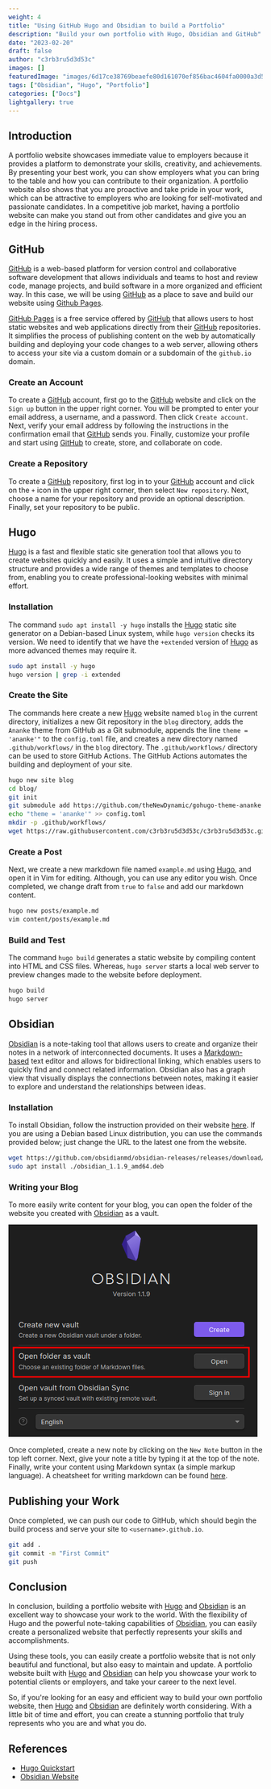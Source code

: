 ```yaml
---
weight: 4
title: "Using GitHub Hugo and Obsidian to build a Portfolio"
description: "Build your own portfolio with Hugo, Obsidian and GitHub"
date: "2023-02-20"
draft: false
author: "c3rb3ru5d3d53c"
images: []
featuredImage: "images/6d17ce38769beaefe80d161070ef856bac4604fa0000a3d5fb1470b393bd40c0.png"
tags: ["Obsidian", "Hugo", "Portfolio"]
categories: ["Docs"]
lightgallery: true
---
```


## Introduction

A portfolio website showcases immediate value to employers because it provides a platform to demonstrate your skills, creativity, and achievements. By presenting your best work, you can show employers what you can bring to the table and how you can contribute to their organization. A portfolio website also shows that you are proactive and take pride in your work, which can be attractive to employers who are looking for self-motivated and passionate candidates. In a competitive job market, having a portfolio website can make you stand out from other candidates and give you an edge in the hiring process.

## GitHub

[GitHub](https://github.com/) is a web-based platform for version control and collaborative software development that allows individuals and teams to host and review code, manage projects, and build software in a more organized and efficient way. In this case, we will be using [GitHub](https://github.com/) as a place to save and build our website using [Github Pages](https://pages.github.com/).

[GitHub Pages](https://pages.github.com/) is a free service offered by [GitHub](https://github.com/) that allows users to host static websites and web applications directly from their [GitHub](https://github.com/) repositories. It simplifies the process of publishing content on the web by automatically building and deploying your code changes to a web server, allowing others to access your site via a custom domain or a subdomain of the `github.io` domain.

### Create an Account

To create a [GitHub](https://github.com/) account, first go to the [GitHub](https://github.com/) website and click on the `Sign up` button in the upper right corner. You will be prompted to enter your email address, a username, and a password. Then click `Create account`. Next, verify your email address by following the instructions in the confirmation email that [GitHub](https://github.com/) sends you. Finally, customize your profile and start using [GitHub](https://github.com/) to create, store, and collaborate on code.

### Create a Repository

To create a [GitHub](https://github.com/) repository, first log in to your [GitHub](https://github.com/) account and click on the `+` icon in the upper right corner, then select `New repository`. Next, choose a name for your repository and provide an optional description. Finally, set your repository to be public.

## Hugo

[Hugo](https://gohugo.io/) is a fast and flexible static site generation tool that allows you to create websites quickly and easily. It uses a simple and intuitive directory structure and provides a wide range of themes and templates to choose from, enabling you to create professional-looking websites with minimal effort.

### Installation

The command `sudo apt install -y hugo` installs the [Hugo](https://gohugo.io/) static site generator on a Debian-based Linux system, while `hugo version` checks its version. We need to identify that we have the `+extended` version of [Hugo](https://gohugo.io/) as more advanced themes may require it.

```bash
sudo apt install -y hugo
hugo version | grep -i extended
```

### Create the Site

The commands here create a new [Hugo](https://gohugo.io/) website named `blog` in the current directory, initializes a new Git repository in the `blog` directory, adds the `Ananke` theme from GitHub as a Git submodule, appends the line `theme = 'ananke'"` to the `config.toml` file, and creates a new directory named `.github/workflows/` in the `blog` directory. The `.github/workflows/` directory can be used to store GitHub Actions. The GitHub Actions automates the building and deployment of your site.

```bash
hugo new site blog
cd blog/
git init
git submodule add https://github.com/theNewDynamic/gohugo-theme-ananke themes/ananke
echo "theme = 'ananke'" >> config.toml
mkdir -p .github/workflows/
wget https://raw.githubusercontent.com/c3rb3ru5d3d53c/c3rb3ru5d3d53c.github.io/master/.github/workflows/gh-pages.yml -O .github/workflows/gh-pages.yml
```

### Create a Post

Next, we create a new markdown file named `example.md` using [Hugo](https://gohugo.io/), and open it in Vim for editing. Although, you can use any editor you wish. Once completed, we change draft from `true` to `false` and add our markdown content.

```bash
hugo new posts/example.md
vim content/posts/example.md
```

### Build and Test

The command `hugo build` generates a static website by compiling content into HTML and CSS files. Whereas, `hugo server` starts a local web server to preview changes made to the website before deployment.

```bash
hugo build
hugo server
```

## Obsidian

[Obsidian](https://obsidian.md/) is a note-taking tool that allows users to create and organize their notes in a network of interconnected documents. It uses a [Markdown-based](https://www.markdownguide.org/cheat-sheet/) text editor and allows for bidirectional linking, which enables users to quickly find and connect related information. Obsidian also has a graph view that visually displays the connections between notes, making it easier to explore and understand the relationships between ideas.

### Installation

To install Obsidian, follow the instruction provided on their website [here](https://obsidian.md/download). If you are using a Debian based Linux distribution, you can use the commands provided below; just change the URL to the latest one from the website.

```bash
wget https://github.com/obsidianmd/obsidian-releases/releases/download/v1.1.9/obsidian_1.1.9_amd64.deb
sudo apt install ./obsidian_1.1.9_amd64.deb
```

### Writing your Blog

To more easily write content for your blog, you can open the folder of the website you created with [Obsidian](https://obsidian.md/) as a vault.

![vault](images/81078ea2b7788fb358bcc136e04b8b6df4f50e2f8e7f0caf2ef43da859e47698.png)

Once completed, create a new note by clicking on the `New Note` button in the top left corner. Next, give your note a title by typing it at the top of the note. Finally, write your content using Markdown syntax (a simple markup language). A cheatsheet for writing markdown can be found [here](https://www.markdownguide.org/cheat-sheet/).

## Publishing your Work

Once completed, we can push our code to GitHub, which should begin the build process and serve your site to `<username>.github.io`.

```bash
git add .
git commit -m "First Commit"
git push
```

## Conclusion

In conclusion, building a portfolio website with [Hugo](https://gohugo.io/) and [Obsidian](https://obsidian.md/) is an excellent way to showcase your work to the world. With the flexibility of Hugo and the powerful note-taking capabilities of [Obsidian](https://obsidian.md/), you can easily create a personalized website that perfectly represents your skills and accomplishments.

Using these tools, you can easily create a portfolio website that is not only beautiful and functional, but also easy to maintain and update. A portfolio website built with [Hugo](https://gohugo.io/) and [Obsidian](https://obsidian.md/) can help you showcase your work to potential clients or employers, and take your career to the next level.

So, if you're looking for an easy and efficient way to build your own portfolio website, then [Hugo](https://gohugo.io/) and [Obsidian](https://obsidian.md/) are definitely worth considering. With a little bit of time and effort, you can create a stunning portfolio that truly represents who you are and what you do.

## References

- [Hugo Quickstart](https://gohugo.io/getting-started/quick-start/)
- [Obsidian Website](https://obsidian.md/)